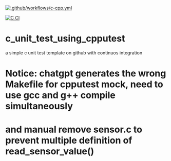 [![.github/workflows/c-cpp.yml](https://github.com/biojimc/c_unit_test_using_cpputest/actions/workflows/c-cpp.yml/badge.svg)](https://github.com/biojimc/c_unit_test_using_cpputest/actions/workflows/c-cpp.yml)

[![C CI](https://github.com/biojimc/c_unit_test_using_cpputest/actions/workflows/c-cpp.yml/badge.svg?branch=master)](https://github.com/biojimc/c_unit_test_using_cpputest/actions/workflows/c-cpp.yml)

# c_unit_test_using_cpputest
a simple c unit test template on github with continuos integration
# Notice: chatgpt generates the wrong Makefile for cpputest mock, need to use gcc and g++ compile simultaneously
#   and manual remove sensor.c to prevent multiple definition of read_sensor_value()
